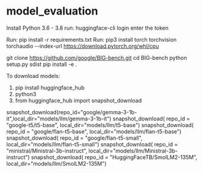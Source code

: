 # model_evaluation
Install Python 3.6 - 3.8
run: huggingface-cli login
enter the token


Run: pip install -r requirements.txt
Run: pip3 install torch torchvision torchaudio --index-url https://download.pytorch.org/whl/cpu


git clone https://github.com/google/BIG-bench.git
cd BIG-bench
python setup.py sdist
pip install -e .



To download models:
1) pip install huggingface_hub
2) python3
3) from huggingface_hub import snapshot_download

snapshot_download(repo_id="google/gemma-3-1b-it",local_dir="models/llm/gemma-3-1b-it")
snapshot_download( repo_id = "google-t5/t5-base", local_dir="models/llm/t5-base")
snapshot_download( repo_id = "google/flan-t5-base", local_dir="models/llm/flan-t5-base")
snapshot_download( repo_id = "google/flan-t5-small", local_dir="models/llm/flan-t5-small")
snapshot_download( repo_id = "ministral/Ministral-3b-instruct", local_dir="models/llm/Ministral-3b-instruct")
snapshot_download( repo_id = "HuggingFaceTB/SmolLM2-135M", local_dir="models/llm/SmolLM2-135M")
